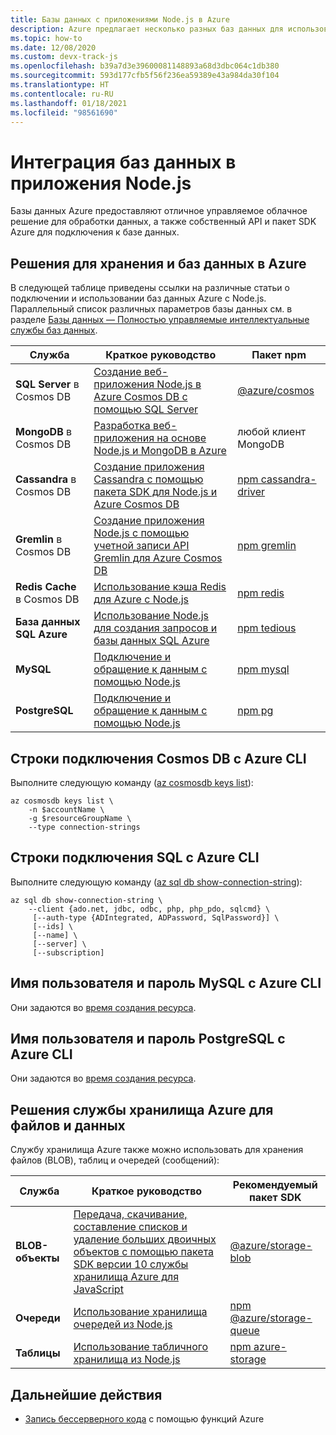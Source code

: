 ```yaml
---
title: Базы данных с приложениями Node.js в Azure
description: Azure предлагает несколько разных баз данных для использования с веб-приложениями и другими приложениям Node.js.
ms.topic: how-to
ms.date: 12/08/2020
ms.custom: devx-track-js
ms.openlocfilehash: b39a7d3e39600081148893a68d3dbc064c1db380
ms.sourcegitcommit: 593d177cfb5f56f236ea59389e43a984da30f104
ms.translationtype: HT
ms.contentlocale: ru-RU
ms.lasthandoff: 01/18/2021
ms.locfileid: "98561690"
---
```

# <a name="integrate-databases-in-nodejs-apps"></a>Интеграция баз данных в приложения Node.js

Базы данных Azure предоставляют отличное управляемое облачное решение для обработки данных, а также собственный API и пакет SDK Azure для подключения к базе данных. 

## <a name="database-and-data-storage-solutions-on-azure"></a>Решения для хранения и баз данных в Azure

В следующей таблице приведены ссылки на различные статьи о подключении и использовании баз данных Azure с Node.js. Параллельный список различных параметров базы данных см. в разделе [Базы данных — Полностью управляемые интеллектуальные службы баз данных](https://azure.microsoft.com/product-categories/databases/).

| Служба | Краткое руководство | Пакет npm |
| --- | --- | --- |
| **SQL Server** в Cosmos DB| [Создание веб-приложения Node.js в Azure Cosmos DB с помощью SQL Server](/azure/cosmos-db/create-sql-api-nodejs) | [@azure/cosmos](https://www.npmjs.com/package/@azure/cosmos) |
| **MongoDB** в Cosmos DB| [Разработка веб-приложения на основе Node.js и MongoDB в Azure](/azure/app-service-web/app-service-web-tutorial-nodejs-mongodb-app) | любой клиент MongoDB |
| **Cassandra** в Cosmos DB|[Создание приложения Cassandra с помощью пакета SDK для Node.js и Azure Cosmos DB](/azure/cosmos-db/create-cassandra-nodejs)|[npm cassandra-driver](https://www.npmjs.com/package/cassandra-driver)|
| **Gremlin** в Cosmos DB|[Создание приложения Node.js с помощью учетной записи API Gremlin для Azure Cosmos DB](/azure/cosmos-db/create-graph-nodejs)|[npm gremlin](https://www.npmjs.com/package/gremlin)|
| **Redis Cache** в Cosmos DB| [Использование кэша Redis для Azure с Node.js](/azure/redis-cache/cache-nodejs-get-started) | [npm redis](https://www.npmjs.com/package/redis)|
| **База данных SQL Azure** | [Использование Node.js для создания запросов и базы данных SQL Azure](/azure/sql-database/sql-database-connect-query-nodejs) |[npm tedious](https://www.npmjs.com/package/tedious) |
| **MySQL** | [Подключение и обращение к данным с помощью Node.js](/azure/mysql/connect-nodejs) | [npm mysql](https://www.npmjs.com/package/mysql)|
| **PostgreSQL** | [Подключение и обращение к данным с помощью Node.js](/azure/postgresql/connect-nodejs) |[npm pg](https://www.npmjs.com/package/pg) |

## <a name="cosmos-db-connection-strings-with-azure-cli"></a>Строки подключения Cosmos DB с Azure CLI

Выполните следующую команду ([az cosmosdb keys list](/cli/azure/cosmosdb#az-cosmosdb-list-connection-strings)):

```azurecli-interactive
az cosmosdb keys list \
    -n $accountName \
    -g $resourceGroupName \
    --type connection-strings
```

## <a name="sql-connection-strings-with-azure-cli"></a>Строки подключения SQL с Azure CLI

Выполните следующую команду ([az sql db show-connection-string](/cli/azure/sql/db#az_sql_db_show_connection_string)):

```azurecli-interactive
az sql db show-connection-string \
    --client {ado.net, jdbc, odbc, php, php_pdo, sqlcmd} \
     [--auth-type {ADIntegrated, ADPassword, SqlPassword}] \
     [--ids] \
     [--name] \
     [--server] \
     [--subscription]
```

## <a name="mysql-username-and-password-with-azure-cli"></a>Имя пользователя и пароль MySQL с Azure CLI

Они задаются во [время создания ресурса](/cli/azure/mysql/server#az_mysql_server_create). 

## <a name="postgresql-username-and-password-with-azure-cli"></a>Имя пользователя и пароль PostgreSQL с Azure CLI

Они задаются во [время создания ресурса](/cli/azure/postgres/server#az_postgres_server_create). 

## <a name="azure-storage-solutions-for-files-and-data"></a>Решения службы хранилища Azure для файлов и данных

Службу хранилища Azure также можно использовать для хранения файлов (BLOB), таблиц и очередей (сообщений):

| Служба | Краткое руководство |Рекомендуемый пакет SDK |
| --- | --- |--- |
| **BLOB-объекты** | [Передача, скачивание, составление списков и удаление больших двоичных объектов с помощью пакета SDK версии 10 службы хранилища Azure для JavaScript](/azure/storage/blobs/storage-quickstart-blobs-nodejs-v10) |[@azure/storage-blob](https://www.npmjs.com/package/@azure/storage-blob)|
| **Очереди** | [Использование хранилища очередей из Node.js](/azure/storage/queues/storage-nodejs-how-to-use-queues) |[npm @azure/storage-queue](https://www.npmjs.com/package/@azure/storage-queue)|
| **Таблицы** | [Использование табличного хранилища из Node.js](/azure/cosmos-db/table-storage-how-to-use-nodejs) |[npm azure-storage](https://www.npmjs.com/package/azure-storage)|

## <a name="next-steps"></a>Дальнейшие действия

* [Запись бессерверного кода](develop-serverless-apps.md) с помощью функций Azure